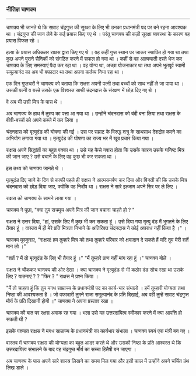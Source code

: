 ### नीतिज्ञ चाणक्य

---

चाणक्य भी जानते थे कि सम्राट चंद्रगुप्त की सुरक्षा के लिए भी उनका प्रधानमंत्री पद पर बने रहना आवश्यक था । चंद्रगुप्त की जान लेने के कई प्रयास किए गए थे । परंतु चाणक्य की कड़ी सुरक्षा व्यवस्था के कारण वह प्रयास विफल रहे ।

हत्या के प्रयास अधिकतर राक्षस द्वारा किए गए थे । वह कहीं गुप्त स्थान पर जाकर स्थापित हो गया था तथा कुछ अपने पुराने सैनिकों को संगठित करने में सफल हो गया था । कहीं से वह आत्मघाती दस्ते भेज कर चाणक्य के लिए समस्याएं पैदा कर रहा था । वह योग्य था, अच्छा योजनाकार था तथा अपने भूतपूर्व स्वामी समूल्यानंद का अब भी वफादार था तथा अपना कर्तव्य निभा रहा था ।

एक दिन गुप्तचरों ने चाणक्य को बताया कि राक्षस अपनी पत्नी तथा बच्चों को साथ नहीं ले जा पाया था । उसकी पत्नी व बच्चे उसके एक विश्वस्त साथी चंदनदास के संरक्षण में छोड़ दिए गए थे ।

वे अब भी उसी मित्र के पास थे ।

अब चाणक्य के हाथ में तुरुप का पत्ता आ गया था । उन्होंने चंदनदास को बंदी बना लिया तथा राक्षस के बीवी-बच्चों को अपने कब्जे में कर लिया ॥

चंदनदास को मृत्युदंड की घोषणा की गई । उस पर सम्राट के विरुद्ध शत्रु के साथसाथ देशद्रोह करने का अभियोग लगाया गया था । मृत्युदंड की घोषणा का राज्य भर में खूब प्रचार किया गया ।

राक्षस अपने सिद्धांतों का बहुत पक्का था । उसे यह कैसे गवारा होता कि उसके कारण उसके घनिष्ट मित्र की जान जाए ? उसे बचाने के लिए वह कुछ भी कर सकता था ।

इस तथ्य को चाणक्य जानते थे ।

मृत्युदंड दिए जाने के दिन से काफी पहले ही राक्षस ने आत्मसमर्पण कर दिया और विनती की कि उसके मित्र चंदनदास को छोड़ दिया जाए, क्योंकि वह निर्दोष था । राक्षस ने सारे इल्जाम अपने सिर पर ले लिए ।

राक्षस को चाणक्य के सामने लाया गया ।

चाणक्य ने पूछा, "क्या तुम सचमुच अपने मित्र की जान बचाना चाहते हो ? "

राक्षस ने उत्तर दिया, "हां, उसके लिए मैं कुछ भी कर सकता हूं । उसे दिया गया मृत्यु दंड मैं भुगतने के लिए तैयार हूं । वास्तव में ही मेरे प्रति मित्रता निभाने के अतिरिक्त चंदनदास ने कोई अपराध नहीं किया है ।" ।

चाणक्य मुस्कुराए, "राक्षस! हम तुम्हारे मित्र को तथा तुम्हारे परिवार को क्षमादान दे सकते हैं यदि तुम मेरी शर्ते मान लो ।"

"शर्त ? मैं तो मृत्युदंड के लिए भी तैयार हूं ।" "मैं तुम्हारे प्राण नहीं मांग रहा हूं ।" चाणक्य बोले ।

राक्षस ने चौंककर चाणक्य की ओर देखा । क्या चाणक्य ने मृत्युदंड से भी कठोर दंड सोच रखा था उसके लिए ? यातनाएं ?  ? "फिर ? " राक्षस ने प्रश्न किया ।

"मैं तो चाहता हूं कि तुम मगध साम्राज्य के प्रधानमंत्री पद का कार्य-भार संभालो । हमें तुम्हारी योग्यता तथा निष्ठा की आवश्यकता है । जो वफादारी तुमने राजा समूल्यानंद के प्रति दिखाई, अब वही तुम्हें सम्राट चंद्रगुप्त मौर्य के प्रति दिखानी होगी ।" चाणक्य ने अपना प्रस्ताव रखा ।

चाणक्य की बात पर रक्षस अवाक रह गया । भला उसे यह उत्तरदायित्व स्वीकार करने में क्या आपत्ति हो सकती थी ?

इसके पश्चात राक्षस ने मगध साम्राज्य के प्रधानमंत्री का कार्यभार संभाला । चाणक्य स्वयं एक मंत्री बन गए ।

वास्तव में चाणक्य राक्षस की योग्यता का बहुत आदर करते थे और उसकी निष्ठा के प्रति आश्वस्त थे कि उत्तरदायित्व संभालने के बाद वह चंद्रगुप्त मौर्य का सच्चा हितैषी बन जाएगा ।

अब चाणक्य के पास अपने सारे शास्त्र लिखने का समय मिल गया और इसी काल में उन्होंने अपने चर्चित ग्रंथ लिख डाले ।